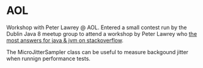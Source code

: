 # AOL
Workshop with Peter Lawrey @ AOL. Entered a small contest run by the Dublin Java 8 meetup group to attend a workshop by Peter Lawrey who [the most answers for java & jvm on stackoverflow](http://stackoverflow.com/users/57695/peter-lawrey).

The MicroJitterSampler class can be useful to measure backgound jitter when runnign performance tests.
